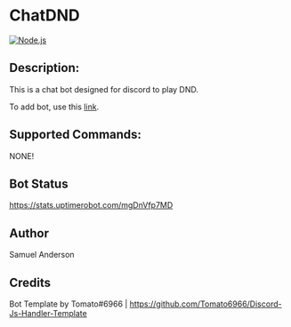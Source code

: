 # ChatDND

[![Node.js](https://github.com/samtanderson/ChatDND/actions/workflows/node.js.yml/badge.svg)](https://github.com/samtanderson/ChatDND/actions/workflows/node.js.yml)

## Description:

This is a chat bot designed for discord to play DND.

To add bot, use this [link](https://discord.com/api/oauth2/authorize?client_id=1053904885537574982&permissions=1507466669296&scope=bot).

## Supported Commands:

NONE!

## Bot Status

https://stats.uptimerobot.com/mgDnVfp7MD

## Author

Samuel Anderson

## Credits

Bot Template by Tomato#6966 | https://github.com/Tomato6966/Discord-Js-Handler-Template
